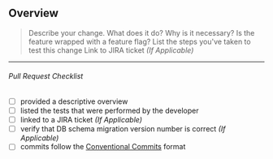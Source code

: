 <!--
# ------------------------------------- #
# Note: this file originates in .github #
# ------------------------------------- #
-->

## Overview

> Describe your change. What does it do? Why is it necessary?
> Is the feature wrapped with a feature flag?
> List the steps you've taken to test this change
> Link to JIRA ticket _(If Applicable)_

----

###### Pull Request Checklist

- [ ] provided a descriptive overview
- [ ] listed the tests that were performed by the developer
- [ ] linked to a JIRA ticket _(If Applicable)_
- [ ] verify that DB schema migration version number is correct _(If Applicable)_
- [ ] commits follow the [Conventional Commits][conventional-commits] format

[conventional-commits]: https://www.conventionalcommits.org/en/v1.0.0/
